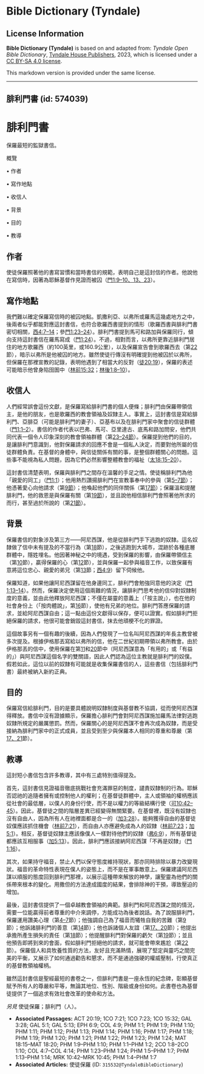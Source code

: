 # Bible Dictionary (Tyndale)

## License Information

**Bible Dictionary (Tyndale)** is based on and adapted from: _Tyndale Open Bible Dictionary_, [Tyndale House Publishers](https://tyndaleopenresources.com/), 2023, which is licensed under a [CC BY-SA 4.0 license](https://creativecommons.org/licenses/by-sa/4.0/legalcode.en).

This markdown version is provided under the same license.



--------------------------------

## 腓利門書 (id: 574039)

腓利門書
====

保羅最短的監獄書信。

概覽

• 作者

• 寫作地點

• 收信人

• 背景

• 目的

• 教導

作者
--

使徒保羅照著他的書寫習慣和當時書信的規範，表明自己是這封信的作者。他說他在寫信時，因著為耶穌基督作見證而被囚（[門1:9–10、13、23](https://ref.ly/Phlm1:9-Phlm1:10,Phlm1:13,Phlm1:23)）。

寫作地點
----

我們難以確定保羅寫信時的被囚地點。凱撒利亞、以弗所或羅馬這幾處地方之中，後兩者似乎都能對應這封書信，也符合歌羅西書提到的情形（歌羅西書與腓利門書密切相關，[西4:7–14](https://ref.ly/Col4:7-Col4:14)；參[門1:23–24](https://ref.ly/Phlm1:23-Phlm1:24)）。腓利門書提到馬可和路加與保羅同行，傾向支持這封書信在羅馬寫成（[門1:24](https://ref.ly/Phlm1:24)）。不過，相對而言，以弗所更靠近腓利門居住的地方歌羅西（約100英里，或160\.9公里），以及保羅宣告會到歌羅西去（第[22](https://ref.ly/Phlm1:22)節），暗示以弗所是他被囚的地方。雖然使徒行傳沒有明確提到他被囚於以弗所，但保羅在那裡宣教的記錄，表明他遇到了相當大的反對（[徒20:19](https://ref.ly/Acts20:19)），保羅的表述可能暗示他曾身陷囹圄中（[林前15:32](https://ref.ly/1Cor15:32)；[林後1:8–10](https://ref.ly/2Cor1:8-2Cor1:10)）。

收信人
---

人們經常誤會這份文獻，是保羅寫給腓利門書的個人便條；腓利門由保羅帶領信主，是他的朋友，也是歌羅西的教會領袖及奴隸主人。事實上，這封書信是寫給腓利門、亞腓亞（可能是腓利門的妻子）、亞基布以及在腓利門家中聚會的信徒群體（[門1:1–2](https://ref.ly/Phlm1:1-Phlm1:2)）。書信的作者代表以巴弗、馬可、亞里達古、底馬和路加問安，他們共同代表一個令人印象深刻的教會領袖群體（第[23–24節](https://ref.ly/Phlm1:23-Phlm1:24)）。保羅提到他們的目的，是讓腓利門意識到，他對保羅請求的回應不會是一個私人決定，而要對他所屬的信徒群體負責。在基督的身體中，與信徒關係有關的事，是整個群體關心的問題。這些事不能視為私人問題，因為它們必然影響整體教會的福祉（[太18:15–20](https://ref.ly/Matt18:15-Matt18:20)）。

這封書信清楚表明，保羅與腓利門之間存在溫馨的手足之情。使徒稱腓利門為他「親愛的同工」（[門1:1](https://ref.ly/Phlm1:1)）；他用熱烈讚揚腓利門在宣教事奉中的參與（第[5–7節](https://ref.ly/Phlm1:5-Phlm1:7)）；他憑著愛心向他請求（第[9節](https://ref.ly/Phlm1:9)）；他喚起他們的同伴關係（第[17節](https://ref.ly/Phlm1:17)）；保羅溫和提醒腓利門，他的救恩是與保羅有關（第[19節](https://ref.ly/Phlm1:19)），並且說他相信腓利門會照著他所求的而行，甚至過於所說的（第[21節](https://ref.ly/Phlm1:21)）。

背景
--

保羅書信的對象涉及第三方——阿尼西謀，他是從腓利門手下逃跑的奴隸。這名奴隸做了信中未有提及的不當行為（第[18](https://ref.ly/Phlm1:18)節），之後逃跑到大城市，混跡於各種底層群體中，隱姓埋名。他因著神秘之中的境遇，受到保羅的影響，由保羅帶領信主（第[10](https://ref.ly/Phlm1:10)節），贏得保羅的心（第[12](https://ref.ly/Phlm1:12)節），並與保羅一起參與福音工作，以致保羅有意將這位忠心、親愛的弟兄（第[13](https://ref.ly/Phlm1:13)節；[西4:9](https://ref.ly/Col4:9)）留下伺候他。

保羅知道，如果他讓阿尼西謀留在他身邊同工，腓利門會勉強同意他的決定（[門1:13–14](https://ref.ly/Phlm1:13-Phlm1:14)）。然而，保羅決定使用這個兩難的情況，讓腓利門思考他的信仰對奴隸制度的意義，並由此他釋放阿尼西謀；不僅在屬靈的意義上（「按主說」），也在他的社會身份上（「按肉體說」，第[16](https://ref.ly/Phlm1:16)節），使他有兄弟的地位。腓利門答應保羅的請求，並給阿尼西謀自由；這一點由這份文獻得以保存，便可以證實。假如腓利門拒絕保羅的請求，他很可能會銷毀這封書信，抹去他頑梗不化的罪證。

這個故事另有一個有趣的後續，因為人們發現了一位名叫阿尼西謀的年長主教曾被多次提及。根據伊格那丟寫給以弗所的信，他在二世紀初期帶領以弗所教會。由於伊格那丟的信中，使用保羅在第[11](https://ref.ly/Phlm1:11)和[20](https://ref.ly/Phlm1:20)節中（阿尼西謀意為「有用的」或「有益的」）與阿尼西謀這個名字的雙關語，因此人們認為這位主教就是腓利門的奴僕。假若如此，這位以前的奴隸有可能就是收集保羅書信的人，這些書信（包括腓利門書）最終被納入新約正典。

目的
--

保羅寫信給腓利門，目的是要具體說明奴隸制度與基督教不協調，從而使阿尼西謀得釋放。書信中沒有證據顯示，保羅擔心腓利門會對阿尼西謀施加羅馬法律對逃跑奴隸所規定的嚴厲懲罰。然而，保羅關心的是阿尼西謀不會再次成為奴隸，而是受接納為腓利門家中的正式成員，並且受到至少與保羅本人相同的尊重和尊嚴（第[17、21](https://ref.ly/Phlm1:17,Phlm1:21)節）。

教導
--

這封短小書信包含許多教導，其中有三處特別值得提及。

首先，這封書信見證福音徹底挑戰社會充滿罪惡的制度，譴責奴隸制的行為。耶穌否認祂的追隨者擁有或控制他人的權利；在基督徒群體中，主人或領袖的權柄應該從社會的最低層，以僕人的身份行使，而不是以權力的等級結構行使（[可10:42–45](https://ref.ly/Mark10:42-Mark10:45)）。因此，基督徒之間的階層差異已經變得無關緊要。在基督裡，既沒有奴隸也沒有自由人，因為所有人在祂裡面都是合一的（[加3:28](https://ref.ly/Gal3:28)）。能夠獲得自由的基督徒奴僕應該抓住機會（[林前7:21](https://ref.ly/1Cor7:21)），而自由人亦應避免成為人的奴隸（[林前7:23](https://ref.ly/1Cor7:23)；[加5:1](https://ref.ly/Gal5:1)）。相反，基督徒奴隸主應該像僕人一樣對待他們的奴隸（[弗6:9](https://ref.ly/Eph6:9)），所有基督徒都應該互相服事（[加5:13](https://ref.ly/Gal5:13)）。因此，腓利門應該接納阿尼西謀「不再是奴隸」（[門1:16](https://ref.ly/Phlm1:16)）。

其次，如果持守福音，禁止人們以保守態度維持現狀，那亦同時排除以暴力改變現狀。福音的革命特性表現在僕人的姿態上，而不是在軍事敵意上。保羅建議阿尼西謀以順服的態度回到腓利門那裡，以展示這種帶來解放的神學，讓聖靈為他們的關係帶來根本的變化。用撒但的方法達成國度的結果，會排除神的干預，導致壓迫的增加。

最後，這封書信提供了一個卓越教會領袖的典範。腓利門和阿尼西謀之間的情況，需要一位能贏得前者尊重的中介來調停，方能成功為後者說話。為了說服腓利門，保羅運用讚美心理（第[4–7](https://ref.ly/Phlm1:4-Phlm1:7)節）；他強調自己為了福音而犧牲自我的苦難（第[9](https://ref.ly/Phlm1:9)節）；他訴諸腓利門的善意（第[14](https://ref.ly/Phlm1:14)節）；他也訴諸個人友誼（第[17、20](https://ref.ly/Phlm1:17,Phlm1:20)節）；他提出承擔所產生損失的責任（第[18](https://ref.ly/Phlm1:9)節）；他提醒腓利門對保羅的虧欠（第[19](https://ref.ly/Phlm1:19)節）；並且他預告即將到來的會面，假如腓利門拒絕他的請求，就可能會帶來尷尬（第[22](https://ref.ly/Phlm1:22)節）。保羅個人和具牧養性質的方法，友好且充滿熱情，展現了堅定與靈巧之間完美的平衡，又展示了如何通過勸告和懇求，而不是通過強硬的權威壓制，行使真正的基督教領袖權柄。

雖然這封書信是聖經最短的書卷之一，但腓利門書是一座永恆的紀念碑，彰顯基督賦予所有人的尊嚴和平等，無論其地位、性別、階級或身份如何。此書卷也為基督徒提供了一個追求有效社會改革的使命和方法。

*另見* 使徒保羅；腓利門（人）。

* **Associated Passages:** ACT 20:19; 1CO 7:21; 1CO 7:23; 1CO 15:32; GAL 3:28; GAL 5:1; GAL 5:13; EPH 6:9; COL 4:9; PHM 1:1; PHM 1:9; PHM 1:10; PHM 1:11; PHM 1:12; PHM 1:13; PHM 1:14; PHM 1:16; PHM 1:17; PHM 1:18; PHM 1:19; PHM 1:20; PHM 1:21; PHM 1:22; PHM 1:23; PHM 1:24; MAT 18:15–MAT 18:20; PHM 1:9–PHM 1:10; PHM 1:1–PHM 1:2; 2CO 1:8–2CO 1:10; COL 4:7–COL 4:14; PHM 1:23–PHM 1:24; PHM 1:5–PHM 1:7; PHM 1:13–PHM 1:14; MRK 10:42–MRK 10:45; PHM 1:4–PHM 1:7
* **Associated Articles:** 使徒保羅 (ID: `315532@TyndaleBibleDictionary`)

